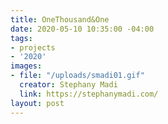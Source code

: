 ```yaml
---
title: OneThousand&One
date: 2020-05-10 10:35:00 -04:00
tags:
- projects
- '2020'
images:
- file: "/uploads/smadi01.gif"
  creator: Stephany Madi
  link: https://stephanymadi.com/
layout: post
---
```


